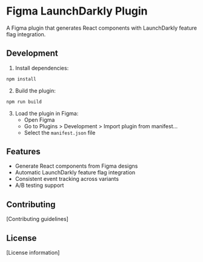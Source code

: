 # Figma LaunchDarkly Plugin

A Figma plugin that generates React components with LaunchDarkly feature flag integration.

## Development

1. Install dependencies:
```bash
npm install
```

2. Build the plugin:
```bash
npm run build
```

3. Load the plugin in Figma:
   - Open Figma
   - Go to Plugins > Development > Import plugin from manifest...
   - Select the `manifest.json` file

## Features

- Generate React components from Figma designs
- Automatic LaunchDarkly feature flag integration
- Consistent event tracking across variants
- A/B testing support

## Contributing

[Contributing guidelines]

## License

[License information]
